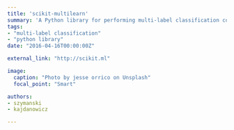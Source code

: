 ```yaml
---
title: 'scikit-multilearn'
summary: 'A Python library for performing multi-label classification compatible with the scikit-learn ecosystem.'
tags:
- "multi-label classification"
- "python library"
date: "2016-04-16T00:00:00Z"

external_link: "http://scikit.ml"

image:
  caption: "Photo by jesse orrico on Unsplash"
  focal_point: "Smart"

authors:
- szymanski
- kajdanowicz

---
```

